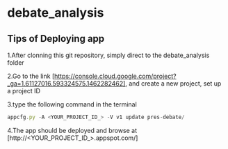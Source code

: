 # debate_analysis
## Tips of Deploying app
1.After clonning this git repository, simply direct to the debate_analysis folder

2.Go to the link [https://console.cloud.google.com/project?_ga=1.61127016.593324575.1462282462], and create a new project, set up a project ID

3.type the following command in the terminal
```javascript
appcfg.py -A <YOUR_PROJECT_ID_> -V v1 update pres-debate/
```
4.The app should be deployed and browse at [http://<YOUR_PROJECT_ID_>.appspot.com/]

